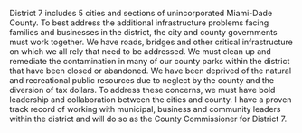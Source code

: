 <HeroBanner v-slot:top
  heading="Community Leadership"
  secondaryText="Priority"
/>

District 7 includes 5 cities and sections of unincorporated Miami-Dade County. To best address the additional infrastructure problems facing families and businesses in the district, the city and county governments must work together. We have roads, bridges and other critical infrastructure on which we all rely that need to be addressed. We must clean up and remediate the contamination in many of our county parks within the district that have been closed or abandoned. We have been deprived of the natural and recreational public resources due to neglect by the county and the diversion of tax dollars. To address these concerns, we must have bold leadership and collaboration between the cities and county. I have a proven track record of working with municipal, business and community leaders within the district and will do so as the County Commissioner for District 7.

<NewsletterSignup v-slot:page-bottom
  heading="Get Involved"
  secondaryText="Stay Updated"
  backgroundImage="https://static.wixstatic.com/media/nsplsh_554e346373347a4e43596f~mv2_d_4033_2999_s_4_2.jpg"
/>